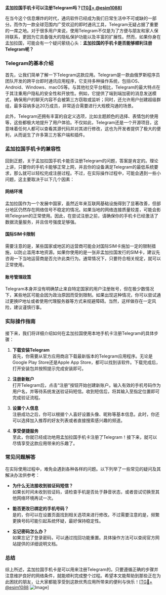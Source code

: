**孟加拉国手机卡可以注册Telegram吗？[[TG💪+ @esim1088](https://t.me/s/esim1088)]**

在当今这个信息爆炸的时代，通讯软件已经成为我们日常生活中不可或缺的一部分。而作为一款全球范围内广受欢迎的即时通讯工具，Telegram无疑占据了重要的一席之地。对于很多用户来说，使用Telegram不仅是为了方便与朋友和家人保持联系，更因为它具备强大的隐私保护功能以及丰富的扩展性。然而，如果你身在孟加拉国，可能会有一个疑问萦绕心头：**孟加拉国的手机卡是否能够顺利注册Telegram呢？**

### Telegram的基本介绍

首先，让我们简单了解一下Telegram这款应用。Telegram是一款由俄罗斯程序员团队开发的跨平台即时通讯应用程序，它支持多种操作系统，包括iOS、Android、Windows、macOS等。与其他社交平台相比，Telegram的最大特点在于其注重用户隐私的安全性和开放性。例如，它提供了端到端加密的消息发送模式，确保用户的聊天内容不会被第三方窃取或监听；同时，还允许用户创建超级群组，最多容纳多达20万成员，非常适合需要进行大规模沟通的场景。

此外，Telegram还拥有丰富的自定义选项，比如主题颜色的选择、表情包的使用等，这些都极大地提升了用户体验。不仅如此，Telegram还是一个开源项目，这意味着任何人都可以查看其源代码并对其进行修改，这也为开发者提供了极大的便利，从而诞生了许多第三方客户端和插件。

### 孟加拉国手机卡的兼容性

回到正题，关于孟加拉国手机卡能否注册Telegram的问题，答案是肯定的。理论上讲，只要你的手机卡能够正常上网，并且你的设备满足Telegram的最低系统要求，那么就可以轻松完成注册过程。不过，在实际操作过程中，可能会遇到一些小问题，这主要取决于以下几个因素：

#### 网络环境

孟加拉国作为一个发展中国家，虽然近年来互联网基础设施得到了显著改善，但部分地区仍然存在网络信号不稳定的情况。如果当地的网络连接质量较差，可能会影响Telegram的正常使用。因此，在尝试注册之前，请确保你的手机卡已经激活了数据流量服务，并且信号强度足够强。

#### 国际SIM卡限制

需要注意的是，某些国家或地区的运营商可能会对国际SIM卡施加一定的限制措施，以防止滥用本地资源。如果你使用的是一张非孟加拉国发行的SIM卡，建议先咨询一下当地运营商是否允许此类行为。通常情况下，只要符合相关规定，就可以正常使用。

#### 账号管理政策

Telegram本身并没有明确禁止来自特定国家的用户注册账号，但在极少数情况下，某些地区可能会因为政治原因而受到限制。如果出现这种情况，你可以尝试通过更换IP地址或者使用代理服务器等方式来规避障碍。当然，这样做存在一定风险，建议谨慎行事。

### 实际操作指南

接下来，我们将详细介绍如何在孟加拉国使用本地手机卡注册Telegram的具体步骤：

1. **下载安装Telegram**  
   首先，你需要从官方应用商店下载最新版本的Telegram应用程序。无论是Google Play Store还是Apple App Store，都可以找到该软件。下载完成后，打开安装包并按照提示完成安装即可。

2. **注册新账户**  
   打开Telegram后，点击“注册”按钮开始创建新账户。输入有效的手机号码作为用户名，并等待系统发送验证码短信。收到短信后，将其输入至指定位置即可完成验证流程。

3. **设置个人信息**  
   注册成功之后，你可以根据个人喜好设置头像、昵称等基本信息。此时，你还可以选择加入推荐的好友列表或者直接搜索感兴趣的频道。

4. **享受便捷服务**  
   至此，你就已经成功地用孟加拉国手机卡注册了Telegram！接下来，就可以尽情享受这款应用带来的乐趣了。

### 常见问题解答

在实际使用过程中，难免会遇到各种各样的问题。以下列举了一些常见的疑问及其解决办法供参考：

- **为什么无法接收到验证码短信？**  
  如果长时间未收到验证码，请检查手机是否处于静音状态，或者尝试切换至其他网络环境再试一次。

- **能否更改已绑定的手机号码？**  
  是的，你可以在设置页面找到相关选项来进行修改。不过需要注意的是，频繁更换号码可能引起系统怀疑，最好保持稳定性。

- **忘记密码怎么办？**  
  如果忘记了登录密码，可以通过找回功能重置。具体操作方法可以查阅官方网站提供的详细说明文档。

### 总结

综上所述，孟加拉国手机卡是可以用来注册Telegram的。只要遵循正确的步骤并注意维护良好的网络条件，就能顺利完成整个过程。希望本文能帮助到那些正在为此困扰的朋友，让大家都能享受到这款优秀应用所带来的便利与快乐！[[TG💪+ @esim1088](https://t.me/s/esim1088) ![Image](https://i.postimg.cc/4NQfJmqS/Snipaste-2025-05-13-00-14-12.png)]